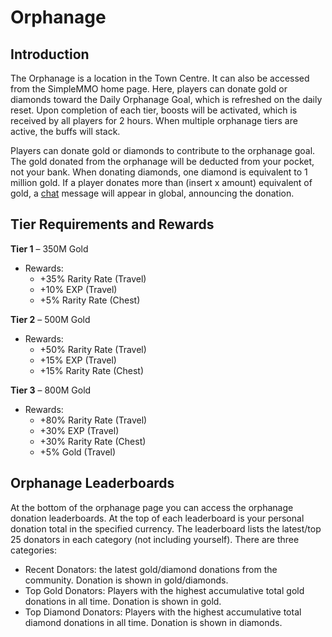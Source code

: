 # Orphanage

## Introduction

The Orphanage is a location in the Town Centre. It can also be accessed from the SimpleMMO home page. Here, players can donate gold or diamonds toward the Daily Orphanage Goal, which is refreshed on the daily reset. Upon completion of each tier, boosts will be activated, which is received by all players for 2 hours. When multiple orphanage tiers are active, the buffs will stack.

Players can donate gold or diamonds to contribute to the orphanage goal. The gold donated from the orphanage will be deducted from your pocket, not your bank. When donating diamonds, one diamond is equivalent to 1 million gold. If a player donates more than (insert x amount) equivalent of gold, a [chat][1] message will appear in global, announcing the donation.

## Tier Requirements and Rewards

**Tier 1** – 350M Gold

- Rewards:
  - +35% Rarity Rate (Travel)
  - +10% EXP (Travel)
  - +5% Rarity Rate (Chest)

**Tier 2** – 500M Gold

- Rewards:
  - +50% Rarity Rate (Travel)
  - +15% EXP (Travel)
  - +15% Rarity Rate (Chest)

**Tier 3** – 800M Gold

- Rewards:
  - +80% Rarity Rate (Travel)
  - +30% EXP (Travel)
  - +30% Rarity Rate (Chest)
  - +5% Gold (Travel)

## Orphanage Leaderboards

At the bottom of the orphanage page you can access the orphanage donation leaderboards. At the top of each leaderboard is your personal donation total in the specified currency. The leaderboard lists the latest/top 25 donators in each category (not including yourself). There are three categories:

- Recent Donators: the latest gold/diamond donations from the community. Donation is shown in gold/diamonds.
- Top Gold Donators: Players with the highest accumulative total gold donations in all time. Donation is shown in gold.
- Top Diamond Donators: Players with the highest accumulative total diamond donations in all time. Donation is shown in diamonds.

[1]: /community/chat
